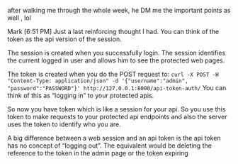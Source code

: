 

after walking me through the whole week, he DM me the important points as well , lol


Mark [6:51 PM]
Just a last reinforcing thought I had.  You can think of the token as the api version of the session.

The session is created when you successfully login.  The session identifies the current logged in user and allows him to see the protected web pages.

The token is created when you do the POST request to:
```curl -X POST -H "Content-Type: application/json" -d '{"username":"admin", "password":"PASSWORD"}' http://127.0.0.1:8000/api-token-auth/```
You can think of this as “logging in” to your protected apis.

So now you have token which is like a session for your api.  So you use this token to make requests to your protected api endpoints and also the server uses the token to identify who you are.

A big difference between a web session and an api token is the api token has no concept of “logging out”.  The equivalent would be deleting the reference to the token in the admin page or the token expiring